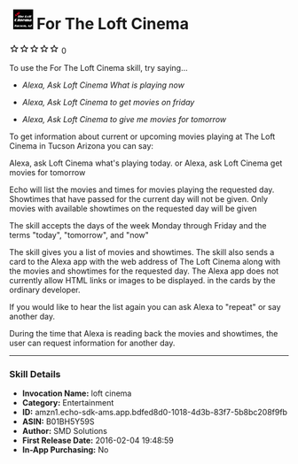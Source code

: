 # &nbsp;<img src="app_icon" alt="For The Loft Cinema icon" width="36"> For The Loft Cinema
![0 stars](../../../images/ic_star_border_black_18dp_1x.png)![0 stars](../../../images/ic_star_border_black_18dp_1x.png)![0 stars](../../../images/ic_star_border_black_18dp_1x.png)![0 stars](../../../images/ic_star_border_black_18dp_1x.png)![0 stars](../../../images/ic_star_border_black_18dp_1x.png) 0

To use the For The Loft Cinema skill, try saying...

* *Alexa, Ask Loft Cinema What is playing now*

* *Alexa, Ask Loft Cinema  to get  movies on friday*

* *Alexa, Ask Loft Cinema to give me movies for tomorrow*

To get information about current or upcoming movies playing at The Loft Cinema in Tucson Arizona you can say:

Alexa, ask Loft Cinema what's playing today. 
or 
Alexa, ask Loft Cinema get movies for tomorrow

Echo will list the movies and times for movies playing the requested day.  Showtimes that have passed for the current day will not be given.  Only movies with available showtimes on the requested day will be given

The skill accepts the days of the week Monday through Friday and the terms "today", "tomorrow", and "now"

The skill gives you a list of movies and showtimes.  The skill also sends a card to the Alexa app with the web address of The Loft Cinema along with the movies and showtimes for the requested day.  The Alexa app does not currently allow HTML links or images to be displayed. in the cards by the ordinary developer. 

If you would like to hear the list again you can ask Alexa to "repeat"  or say another day.

During the time that Alexa is reading back the movies and showtimes, the user can request information for another day.

***

### Skill Details

* **Invocation Name:** loft cinema
* **Category:** Entertainment
* **ID:** amzn1.echo-sdk-ams.app.bdfed8d0-1018-4d3b-83f7-5b8bc208f9fb
* **ASIN:** B01BH5Y59S
* **Author:** SMD Solutions
* **First Release Date:** 2016-02-04 19:48:59
* **In-App Purchasing:** No

